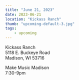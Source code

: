 ```yaml
---
title: "June 21, 2023"
date: 2023-06-21
location: "Kickass Ranch"
thumb: "upcoming-default-3.jpg"
tags: 
    - upcoming
---
```

Kickass Ranch<br />
5118 E. Buckeye Road<br />
Madison, WI 53716</a>

Make Music Madison<br />
7:30-9pm